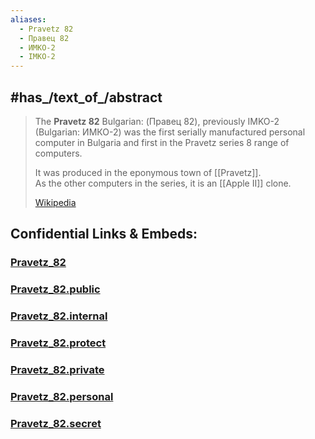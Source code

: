```yaml
---
aliases:
  - Pravetz 82 
  - Правец 82 
  - ИМКО-2 
  - IMKO-2 
---
```


## #has_/text_of_/abstract 

> The **Pravetz 82** Bulgarian: (Правец 82), previously IMKO-2 (Bulgarian: ИМКО-2) 
> was the first serially manufactured personal computer in Bulgaria 
> and first in the Pravetz series 8 range of computers. 
> 
> It was produced in the eponymous town of [[Pravetz]].  
> As the other computers in the series, it is an [[Apple II]] clone.
>
> [Wikipedia](https://en.wikipedia.org/wiki/Pravetz%2082) 





## Confidential Links & Embeds: 

### [Pravetz_82](/_Standards/Technology/IT/Computer_Hardware/Computer/Pravetz_82.md) 

### [Pravetz_82.public](/_public/Technology/IT/Computer_Hardware/Computer/Pravetz_82.public.md) 

### [Pravetz_82.internal](/_internal/Technology/IT/Computer_Hardware/Computer/Pravetz_82.internal.md) 

### [Pravetz_82.protect](/_protect/Technology/IT/Computer_Hardware/Computer/Pravetz_82.protect.md) 

### [Pravetz_82.private](/_private/Technology/IT/Computer_Hardware/Computer/Pravetz_82.private.md) 

### [Pravetz_82.personal](/_personal/Technology/IT/Computer_Hardware/Computer/Pravetz_82.personal.md) 

### [Pravetz_82.secret](/_secret/Technology/IT/Computer_Hardware/Computer/Pravetz_82.secret.md)

